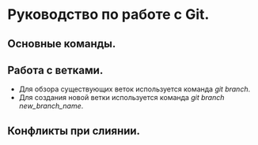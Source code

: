 # Руководство по работе с Git.

## Основные команды.

## Работа с ветками.

* Для обзора существующих веток используется команда *git branch*.
* Для создания новой ветки используется команда *git branch new_branch_name*.

## Конфликты при слиянии.